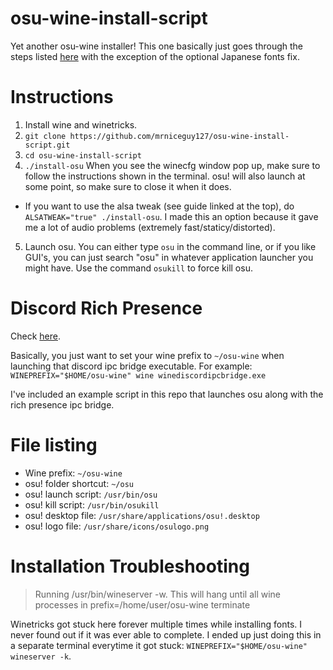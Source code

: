 # osu-wine-install-script

Yet another osu-wine installer! This one basically just goes through the steps listed [here](https://osu.ppy.sh/community/forums/topics/367783) with the exception of the optional Japanese fonts fix.

# Instructions

1. Install wine and winetricks.
2. `git clone https://github.com/mrniceguy127/osu-wine-install-script.git`
3. `cd osu-wine-install-script`
4. `./install-osu` When you see the winecfg window pop up, make sure to follow the instructions shown in the terminal. osu! will also launch at some point, so make sure to close it when it does.
  * If you want to use the alsa tweak (see guide linked at the top), do `ALSATWEAK="true" ./install-osu`. I made this an option because it gave me a lot of audio problems (extremely fast/staticy/distorted).
5. Launch osu. You can either type `osu` in the command line, or if you like GUI's, you can just search "osu" in whatever application launcher you might have. Use the command `osukill` to force kill osu.

# Discord Rich Presence

Check [here](https://osu.ppy.sh/community/forums/topics/1005264?start=7313104).

Basically, you just want to set your wine prefix to `~/osu-wine` when launching that discord ipc bridge executable. For example: `WINEPREFIX="$HOME/osu-wine" wine winediscordipcbridge.exe `

I've included an example script in this repo that launches osu along with the rich presence ipc bridge.

# File listing

- Wine prefix: `~/osu-wine`
- osu! folder shortcut: `~/osu`
- osu! launch script: `/usr/bin/osu`
- osu! kill script: `/usr/bin/osukill`
- osu! desktop file: `/usr/share/applications/osu!.desktop`
- osu! logo file: `/usr/share/icons/osulogo.png`


# Installation Troubleshooting

> Running /usr/bin/wineserver -w. This will hang until all wine processes in prefix=/home/user/osu-wine terminate

Winetricks got stuck here forever multiple times while installing fonts. I never found out if it was ever able to complete. I ended up just doing this in a separate terminal everytime it got stuck: `WINEPREFIX="$HOME/osu-wine" wineserver -k`.
